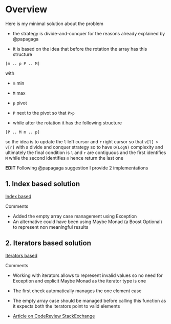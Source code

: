 
# Overview 

Here is my minimal solution about the problem 

- the strategy is divide-and-conquer for the reasons already explained by @papagaga 

- it is based on the idea that before the rotation the array has this structure 

```
[m .. p P .. M]
```

with 

- `m` min 

- `M` max 

- `p` pivot
 
- `P` next to the pivot so that `P>p`


- while after the rotation it has the following structure 

```
[P .. M m .. p]
```

so the idea is to update the `l` left cursor and `r` right cursor so that `v[l] > v[r]` with a divide and conquer strategy so to have `O(LogN)` complexity and ultimately the final condition is `l` and `r` are contiguous 
and the first identifies `M` while the second identifies `m` hence return the last one 

**EDIT** Following @papagaga suggestion I provide 2 implementations 

## 1. Index based solution 

[Index based](index_based1.cpp)

Comments  

- Added the empty array case management using Exception 
- An alternative could have been using Maybe Monad (a Boost Optional) to represent non meaningful results 


## 2. Iterators based solution 

[Iterators based](iterator_based1.cpp)

Comments 

- Working with iterators allows to represent invalid values so no need for Exception and explicit Maybe Monad as the iterator type is one 
- The first check automatically manages the one element case 
- The empty array case should be managed before calling this function as it expects both the iterators point to valid elements 

- [Article on CodeReview StackExchange](https://codereview.stackexchange.com/questions/217897/find-the-smallest-element-in-a-sorted-and-rotated-array/217949#217949)







